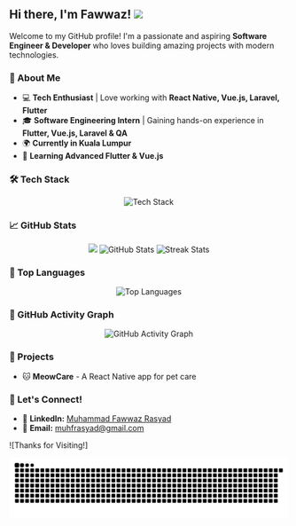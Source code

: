 ## Hi there, I'm Fawwaz! <img src="https://media.giphy.com/media/hvRJCLFzcasrR4ia7z/giphy.gif" width="30px">

Welcome to my GitHub profile! I'm a passionate and aspiring **Software Engineer & Developer** who loves building amazing projects with modern technologies.

### 🚀 About Me
- 💻 **Tech Enthusiast** | Love working with **React Native, Vue.js, Laravel, Flutter**
- 🎓 **Software Engineering Intern** | Gaining hands-on experience in **Flutter, Vue.js, Laravel & QA**
- 🌍 **Currently in Kuala Lumpur**
- 📖 **Learning Advanced Flutter & Vue.js**

### 🛠️ Tech Stack

<p align="center">
  <img src="https://skillicons.dev/icons?i=react,vue,flutter,laravel,git,js,ts,python" alt="Tech Stack" />
</p>

### 📈 GitHub Stats

<p align="center">
  <img src="https://github-readme-stats.vercel.app/api?username=fwzrasyad&show_icons=true&theme=radical" />

  <img src="https://github-readme-stats.vercel.app/api?username=<fwzrasyad>&show_icons=true&theme=radical" alt="GitHub Stats" />
  <img src="https://github-readme-streak-stats.herokuapp.com/?user=<fwzrasyad>&theme=radical" alt="Streak Stats" />
</p>

### 🌟 Top Languages

<p align="center">
  <img src="https://github-readme-stats.vercel.app/api/top-langs/?username=<fwzrasyad>&layout=compact&theme=radical" alt="Top Languages" />
</p>

### 🔧 GitHub Activity Graph

<p align="center">
  <img src="https://github-readme-activity-graph.cyclic.app/graph?username=<fwzrasyad>&theme=github-dark" alt="GitHub Activity Graph" />
</p>

### 🚀 Projects
- 🐱 **MeowCare** - A React Native app for pet care

### 💬 Let's Connect!
- 💼 **LinkedIn:** [Muhammad Fawwaz Rasyad](https://www.linkedin.com/in/muhammad-fawwaz-rasyad-0b6656251/)
- 📧 **Email:** [muhfrasyad@gmail.com](mailto:muhfrasyad@gmail.com)


![Thanks for Visiting!]

<picture>
  <source media="(prefers-color-scheme: dark)" srcset="https://raw.githubusercontent.com/fwzrasyad/fwzrasyad/output/github-contribution-grid-snake-dark.svg">
  <source media="(prefers-color-scheme: light)" srcset="https://raw.githubusercontent.com/fwzrasyad/fwzrasyad/output/github-contribution-grid-snake.svg">
  <img alt="github contribution grid snake animation" src="https://raw.githubusercontent.com/fwzrasyad/fwzrasyad/output/github-contribution-grid-snake.svg">
</picture>
<!--
**fwzrasyad/fwzrasyad** is a ✨ _special_ ✨ repository because its `README.md` (this file) appears on your GitHub profile.

